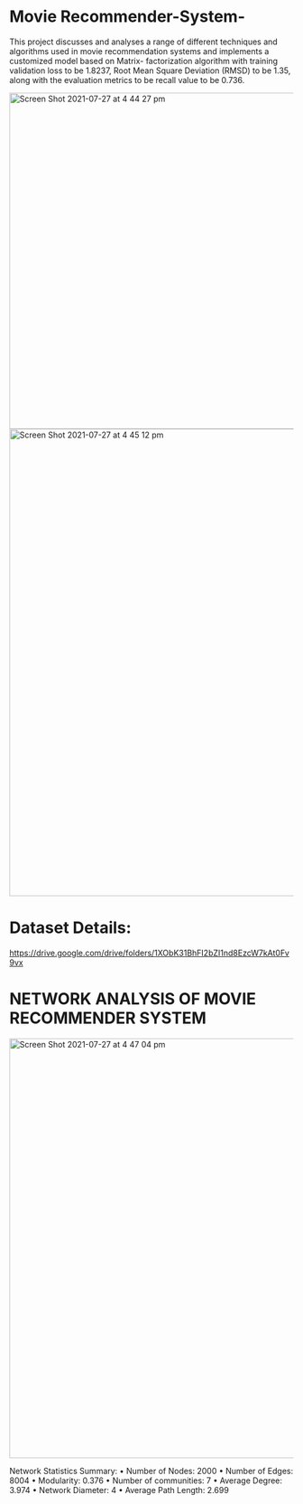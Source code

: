 # Movie Recommender-System-

This project discusses and analyses a range of different techniques and algorithms used in movie recommendation systems 
and implements a customized model based on Matrix- factorization algorithm with training validation loss to be 1.8237, 
Root Mean Square Deviation (RMSD) to be 1.35, along with the evaluation metrics to be recall value to be 0.736.

<img width="595" alt="Screen Shot 2021-07-27 at 4 44 27 pm" src="https://user-images.githubusercontent.com/57209945/127108173-e3b44923-c21b-4b81-a6b8-0144fdde2dbe.png">

<img width="827" alt="Screen Shot 2021-07-27 at 4 45 12 pm" src="https://user-images.githubusercontent.com/57209945/127108265-d18257d0-6a67-475e-b817-d82206ffe0c8.png">

# Dataset Details: 
https://drive.google.com/drive/folders/1XObK31BhFI2bZI1nd8EzcW7kAt0Fv9vx

# NETWORK ANALYSIS OF MOVIE RECOMMENDER SYSTEM

<img width="743" alt="Screen Shot 2021-07-27 at 4 47 04 pm" src="https://user-images.githubusercontent.com/57209945/127108507-b56c5b7d-8b3e-4d95-958f-803202f81be4.png">

Network Statistics Summary:
• Number of Nodes: 2000
• Number of Edges: 8004
• Modularity: 0.376
• Number of communities: 7
• Average Degree: 3.974
• Network Diameter: 4
• Average Path Length: 2.699
